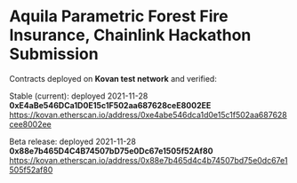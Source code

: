 # Aquila Parametric Forest Fire Insurance, Chainlink Hackathon Submission

Contracts deployed on **Kovan test network** and verified:

Stable (current):
deployed 2021-11-28
**0xE4aBe546DCa1D0E15c1F502aa687628ceE8002EE**
https://kovan.etherscan.io/address/0xe4abe546dca1d0e15c1f502aa687628cee8002ee


Beta release:
deployed 2021-11-28
**0x88e7b465D4C4B74507bD75e0Dc67e1505f52Af80**
https://kovan.etherscan.io/address/0x88e7b465d4c4b74507bd75e0dc67e1505f52af80
